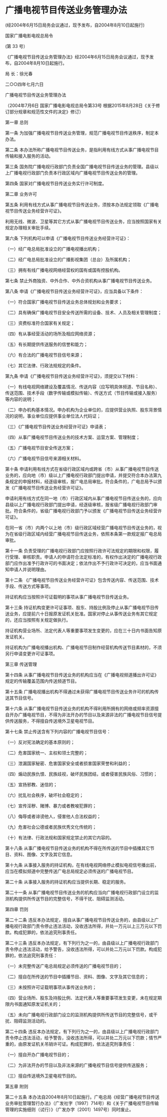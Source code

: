 # 广播电视节目传送业务管理办法

(经2004年6月15日局务会议通过，现予发布，自2004年8月10日起施行)
 

国家广播电影电视总局令

(第 33 号）

 

《广播电视节目传送业务管理办法》经2004年6月15日局务会议通过，现予发布，自2004年8月10日起施行。

局  长：徐光春

二○○四年七月六日

 

广播电视节目传送业务管理办法

（2004年7月6日 国家广播电影电视总局令第33号  根据2015年8月28日《关于修订部分规章和规范性文件的决定》修订）

 

第一章 总则

 

第一条  为加强广播电视节目传送业务管理，规范广播电视节目传送秩序，制定本办法。

第二条  本办法所称广播电视节目传送业务，是指利用有线方式从事广播电视节目传输和接入服务的活动。

第三条  国务院广播电视行政部门负责全国广播电视节目传送业务的管理。县级以上广播电视行政部门负责本行政区域内广播电视节目传送业务的管理。

第四条  国家对广播电视节目传送业务实行许可制度。

 

第二章 业务许可

 

第五条  利用有线方式从事广播电视节目传送业务，须按本办法规定领取《广播电视节目传送业务经营许可证》。

利用无线、微波、卫星等其它方式从事广播电视节目传送业务，应当按照国家有关规定办理相关审批手续。

第六条  下列机构可以申请《广播电视节目传送业务经营许可证》：

（一）经广电总局批准设立的广播电视播出机构；

（二）经广电总局批准设立的广播影视集团（总台）及所属机构；

（三）拥有有线广播电视网络经营权的国有或国有控股机构。

第七条  禁止外商独资、中外合作、中外合资机构从事广播电视节目传送业务。

第八条  申请《广播电视节目传送业务经营许可证》，应当具备以下条件：

（一）符合国家广播电视节目传送业务总体规划和业务要求；

（二）具有确保广播电视节目安全传送所需的设备、技术、人员及相关管理制度；

（三）资费标准符合国家有关规定；

（四）有从事经营活动的场所及相应网络资源；

（五）有长期提供传送服务的信誉和能力；

（六）有合法的广播电视节目信号来源；

（七）其它法律、行政法规规定的条件。

第九条  申请《广播电视节目传送业务经营许可证》，须提交以下材料：

（一）有线电视网络建设及覆盖情况、传送内容（应写明具体频道、节目名称）、传送范围、技术手段（数字传输或模拟传输）、传送方式（节目传输或接入服务）等内容的说明；

（二）申办机构基本情况。申办机构为企业单位的，应提供营业执照、股东背景情况的说明，事业单位应提供事业单位法人代码证；

（三）《广播电视节目传送业务经营许可证》申请表；

（四）从事广播电视节目传送业务的技术方案、运营方案、管理制度；

（五）广播电视节目安全传送方案；

（六）广播电视节目信号来源相关材料。

第十条  申请利用有线方式在省级行政区域内或跨省（市）从事广播电视节目传送业务的，应向地（市）级以上广播电视行政部门提出申请，并提交符合本办法第九条规定的申报材料，经逐级审核，报广电总局审批。符合条件的，广电总局予以颁发《广播电视节目传送业务经营许可证》。

申请利用有线方式在同一地（市）行政区域内从事广播电视节目传送业务的，应向县级以上广播电视行政部门提出申请，经逐级审核，报省级广播电视行政部门审批。符合条件的，省级广播电视行政部门予以颁发《广播电视节目传送业务经营许可证》。

在同一省（市）内两个以上地（市）级行政区域经营广播电视节目传送业务的，视为在省级行政区域内经营广播电视节目传送业务，依照本条第一款规定报广电总局审批。

第十一条  负责受理的广播电视行政部门应按照行政许可法规定的期限和权限，履行受理、审核职责。申请人的申请符合法定标准的，有权作出决定的广播电视行政部门应作出准予行政许可的书面决定；依法作出不予行政许可决定的，应当书面通知申请人并说明理由。

第十二条  《广播电视节目传送业务经营许可证》包含传送内容、传送范围、技术手段、传送方式等事项。

持证机构应当按照许可证载明的事项从事广播电视节目传送业务。

第十三条  持证机构变更许可证事项、股东、持股比例及停止从事广播电视节目传送业务，应提前六十日报原发证机关批准。国家对停止从事传送业务有其它规定的，还应当按照有关规定做执行。

持证机构营业场所、法定代表人等重要事项发生变更的，应在三十日内书面告知原发证机关。

持证机构为广播电视播出机构、广播电视节目制作经营机构传送节目素材的，不须另行申请变更许可证事项。

 

第三章 传送管理

 

第十四条  从事广播电视节目传送业务的机构应当在《广播电视频道播出许可证》规定的传输覆盖范围内传送频道节目。

第十五条  广播电视播出机构不得通过未获得广播电视节目传送业务许可的机构传送其节目信号。

第十六条  从事广播电视节目传送业务的机构不得利用所拥有的网络或频率资源擅自开办广播电视节目，不得为非法开办的节目以及来源非法的广播电视节目信号提供传送服务，不得擅自传送境外卫星电视节目。

第十七条  禁止传送含有下列内容的广播电视节目信号：

（一）反对宪法确定的基本原则的；

（二）危害国家统一、主权和领土完整的；

（三）泄漏国家秘密、危害国家安全或者损害国家荣誉和利益的；

（四）煽动民族仇恨、民族歧视，破坏民族团结，或者侵害民族风俗、习惯的；

（五）宣扬邪教、迷信的；

（六）扰乱社会秩序，破坏社会稳定的；

（七）宣传淫秽、赌博、暴力或者教唆犯罪的；

（八）侮辱或者诽谤他人，侵害他人合法权益的；

（九）危害社会公德或者民族优秀文化传统的；

（十）有法律、行政法规和国家规定禁止的其它内容的。

第十八条  从事广播电视节目传送业务的机构不得在所传送的节目中插播其它节目、资料、图像、文字及其它信息。

第十九条  从事接入服务的持证机构，在有线电视网络停止模拟电视信号播出前，应当在模拟频道中完整传送广电总局规定必须传送的广播电视节目。

第二十条  从事接入服务的持证机构应当提供长期、稳定的服务。

第二十一条  从事广播电视节目传送业务的机构应当向广播电视行政部门设立的监测机构提供所传送节目的完整信号，不得干扰、阻碍监测活动。

 

第四章 罚则

 

第二十二条  违反本办法规定，擅自从事广播电视节目传送业务的，由县级以上广播电视行政部门责令停止违法活动，没收违法所得，并处一万元以上三万元以下罚款。构成犯罪的，依法追究刑事责任。

第二十三条  违反本办法规定，有下列行为之一的，由县级以上广播电视行政部门责令停止违法活动，给予警告，没收违法所得，可以并处二万元以下罚款。构成犯罪的，依法追究刑事责任：

（一）未完整传送广电总局规定必须传送的广播电视节目的；

（二）擅自在所传送的节目中插播节目、资料、图像、文字及其它信息的；

（三）未按照许可证载明事项从事传送业务的；

（四）营业场所、股东及持股比例、法定代表人等重要事项发生变更，未在规定期限内书面通知原发证机关的；

（五）未向广播电视行政部门设立的监测机构提供所传送节目的完整信号，或干扰、阻碍监测活动的。

第二十四条  违反本办法规定，有下列行为之一的，由县级以上广播电视行政部门责令停止违法活动，给予警告，没收违法所得，可以并处二万元以下罚款；情节严重的，由原发证机关吊销许可证。构成犯罪的，依法追究刑事责任：

（一）擅自开办广播电视节目的；

（二）为非法开办的节目以及非法来源的广播电视节目信号提供传送服务；

（三）擅自传送境外卫星电视节目的。

 

第五章 附则

 

第二十五条 本办法自2004年8月10日起施行。广电总局《经营广播电视节目传送业务审批管理暂行办法》（广发社字〔1997〕714号）和《关于广播电视节目传输管理的实施细则（试行）》（广发办字〔2001〕1497号）同时废止。